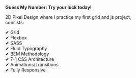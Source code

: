 <b>Guess My Number: Try your luck today!</b>

2D Pixel Design where I practice my first grid and js project,<br>
consists:  

✔ Grid<br>
✔ Flexbox<br>
✔ SASS<br>
✔ Fluid Typography<br>
✔ BEM Methodology<br>
✔ 7-1 CSS Architecture<br>
✔ Animations/Transitions<br> 
✔ Fully Responsive

